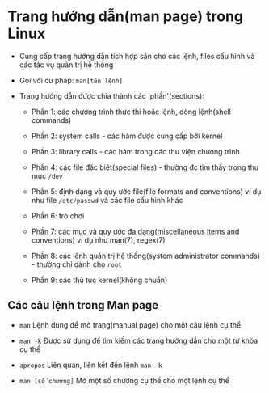 # Trang hướng dẫn(man page) trong Linux

- Cung cấp trang hướng dẫn tích hợp sẵn cho các lệnh, files cấu hình và các tác vụ 
quản trị hệ thống

- Gọi với cú pháp: `man[tên lệnh]`

- Trang hướng dẫn được chia thành các 'phần'(sections):

	+ Phần 1: các chương trình thực thi hoặc lệnh, dòng lệnh(shell commands)

	+ Phần 2: system calls - các hàm được cung cấp bởi kernel

	+ Phần 3: library calls - các hàm trong các thư viện chương trình

	+ Phần 4: các file đặc biệt(special files) - thường đc tìm thấy trong thư mục `/dev`

	+ Phần 5: định dạng và quy ước file(file formats and conventions)
		ví dụ như file `/etc/passwd` và các file cấu hình khác

	+ Phần 6: trò chơi

	+ Phần 7: các mục và quy ước đa dạng(miscellaneous items and conventions)
		ví dụ như man(7), regex(7)

	+ Phần 8: các lênh quản trị hệ thống(system administrator commands) - thường chỉ dành cho `root`

	+ Phần 9: các thủ tục kernel(không chuẩn)

## Các câu lệnh trong Man page

- `man` Lệnh dùng để mở trang(manual page) cho một câu lệnh cụ thể

- `man -k` Được sử dụng để tìm kiếm các trang hướng dẫn cho một từ khóa cụ thể

- `apropos` Liên quan, liên kết đến lệnh `man -k`

- `man [số chương]` Mở một số chương cụ thể cho một lệnh cụ thể 